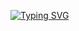 <a href="https://git.io/typing-svg"><img src="https://readme-typing-svg.herokuapp.com?font=Fira+Code&pause=1000&color=1B67F7&random=false&width=435&lines=Hi+there+%F0%9F%91%8B;My+Name+is+Talaat;Welcome+to+My+Profile!;Over+1+year+of+Programming;Always+learning+new+things" alt="Typing SVG" /></a>
